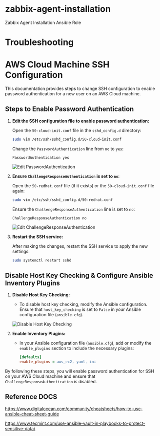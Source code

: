 # zabbix-agent-installation
Zabbix Agent Installation Ansible Role



# Troubleshooting
# AWS Cloud Machine SSH Configuration

This documentation provides steps to change SSH configuration to enable password authentication for a new user on an AWS Cloud machine.

## Steps to Enable Password Authentication

1. **Edit the SSH configuration file to enable password authentication:**

   Open the `50-cloud-init.conf` file in the `sshd_config.d` directory:

   ```bash
   sudo vim /etc/ssh/sshd_config.d/50-cloud-init.conf
   ```

   Change the `PasswordAuthentication` line from `no` to `yes`:

   ```text
   PasswordAuthentication yes
   ```

   ![Edit PasswordAuthentication](https://github.com/user-attachments/assets/bfb002e7-8600-48a6-bef7-31b5854a5f3c)

2. **Ensure `ChallengeResponseAuthentication` is set to `no`:**

   Open the `50-redhat.conf` file (if it exists) or the `50-cloud-init.conf` file again:

   ```bash
   sudo vim /etc/ssh/sshd_config.d/50-redhat.conf
   ```

   Ensure the `ChallengeResponseAuthentication` line is set to `no`:

   ```text
   ChallengeResponseAuthentication no
   ```

   ![Edit ChallengeResponseAuthentication](https://github.com/user-attachments/assets/4b6f743c-db90-4fe9-858d-bbee83d4854c)

3. **Restart the SSH service:**

   After making the changes, restart the SSH service to apply the new settings:

   ```bash
   sudo systemctl restart sshd
   ```
## Disable Host Key Checking & Configure Ansible Inventory Plugins

1. **Disable Host Key Checking:**
   - To disable host key checking, modify the Ansible configuration. Ensure that `host_key_checking` is set to `False` in your Ansible configuration file (`ansible.cfg`).

   ![Disable Host Key Checking](https://github.com/user-attachments/assets/56c1a6f4-8a0b-4ed9-aeac-77cd939642ad)

2. **Enable Inventory Plugins:**
   - In your Ansible configuration file (`ansible.cfg`), add or modify the `enable_plugins` section to include the necessary plugins:
     ```ini
     [defaults]
     enable_plugins = aws_ec2, yaml, ini
     ```

By following these steps, you will enable password authentication for SSH on your AWS Cloud machine and ensure that `ChallengeResponseAuthentication` is disabled.

## Reference DOCS

https://www.digitalocean.com/community/cheatsheets/how-to-use-ansible-cheat-sheet-guide

https://www.tecmint.com/use-ansible-vault-in-playbooks-to-protect-sensitive-data/
